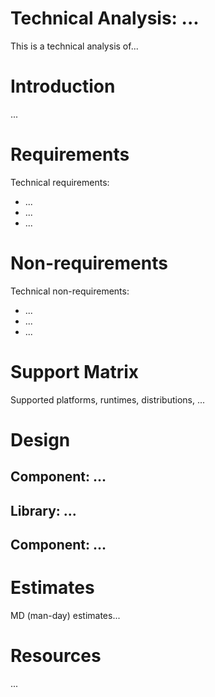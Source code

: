 # Technical Analysis: ...

This is a technical analysis of...

# Introduction
...

# Requirements
Technical requirements:

* ...
* ...
* ...

# Non-requirements
Technical non-requirements:

* ...
* ...
* ...

# Support Matrix
Supported platforms, runtimes, distributions, ...

# Design

## Component: ...
## Library: ...
## Component: ...

# Estimates
MD (man-day) estimates...

# Resources
...
